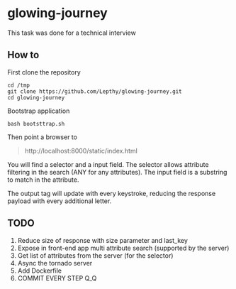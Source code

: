 # glowing-journey

This task was done for a technical interview

## How to

First clone the repository

`cd /tmp`  
`git clone https://github.com/Lepthy/glowing-journey.git`  
`cd glowing-journey`  

Bootstrap application

`bash bootsttrap.sh`  

Then point a browser to
> http://localhost:8000/static/index.html

You will find a selector and a input field.
The selector allows attribute filtering in the search (ANY for any attributes).
The input field is a substring to match in the attribute.

The output tag will update with every keystroke, reducing the response payload with every additional letter.

## TODO
1. Reduce size of response with size parameter and last_key
2. Expose in front-end app multi attribute search (supported by the server)
3. Get list of attributes from the server (for the selector)
4. Async the tornado server
5. Add Dockerfile
6. COMMIT EVERY STEP Q_Q
